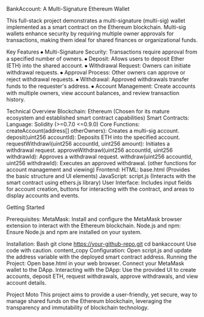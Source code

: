 BankAccount: A Multi-Signature Ethereum Wallet


This full-stack project demonstrates a multi-signature (multi-sig) wallet implemented as a smart contract on the Ethereum blockchain. Multi-sig wallets enhance security by requiring multiple owner approvals for transactions, making them ideal for shared finances or organizational funds.

Key Features
⦁	Multi-Signature Security: Transactions require approval from a specified number of owners.
⦁	Deposit: Allows users to deposit Ether (ETH) into the shared account.
⦁	Withdrawal Request: Owners can initiate withdrawal requests.
⦁	Approval Process: Other owners can approve or reject withdrawal requests.
⦁	Withdrawal: Approved withdrawals transfer funds to the requester's address.
⦁	Account Management: Create accounts with multiple owners, view account balances, and review transaction history.

Technical Overview
Blockchain: Ethereum (Chosen for its mature ecosystem and established smart contract capabilities)
Smart Contracts:
Language: Solidity (>=0.7.0 <=0.9.0)
Core Functions:
createAccount(address[] otherOwners): Creates a multi-sig account.
deposit(uint256 accountId): Deposits ETH into the specified account.
requestWithdrawl(uint256 accountId, uint256 amount): Initiates a withdrawal request.
approveWithdrawl(uint256 accountId, uint256 withdrawId): Approves a withdrawal request.
withdraw(uint256 accountId, uint256 withdrawId): Executes an approved withdrawal.
(other functions for account management and viewing)
Frontend:
HTML: base.html (Provides the basic structure and UI elements)
JavaScript: script.js (Interacts with the smart contract using ethers.js library)
User Interface: Includes input fields for account creation, buttons for interacting with the contract, and areas to display accounts and events.

Getting Started

Prerequisites:
MetaMask: Install and configure the MetaMask browser extension to interact with the Ethereum blockchain.
Node.js and npm: Ensure Node.js and npm are installed on your system.

Installation:
Bash
git clone https://your-github-repo.git
cd bankaccount
Use code with caution.
content_copy
Configuration:
Open script.js and update the address variable with the deployed smart contract address.
Running the Project:
Open base.html in your web browser.
Connect your MetaMask wallet to the DApp.
Interacting with the DApp:
Use the provided UI to create accounts, deposit ETH, request withdrawals, approve withdrawals, and view account details.

Project Moto
This project aims to provide a user-friendly, yet secure, way to manage shared funds on the Ethereum blockchain, leveraging the transparency and immutability of blockchain technology.
